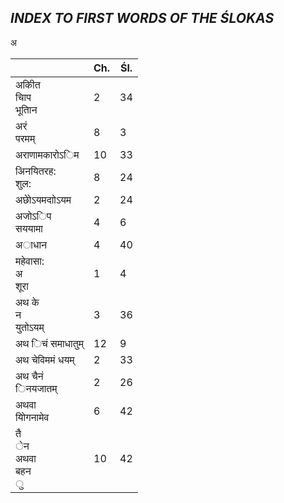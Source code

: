 ## *INDEX TO FIRST WORDS OF THE ŚLOKAS*

अ

|                              | Ch. | Śl. |
|------------------------------|-----|-----|
| अकीित<br>चािप<br>भूतािन      | 2   | 34  |
| अरं<br>परमम्                 | 8   | 3   |
| अराणामकारोऽिम                | 10  | 33  |
| अिनयितरह:<br>शुल:            | 8   | 24  |
| अछेोऽयमदाोऽयम                | 2   | 24  |
| अजोऽिप<br>सययामा             | 4   | 6   |
| अाधान                        | 4   | 40  |
| महेवासा:<br>अ<br>शूरा        | 1   | 4   |
| अथ के<br>न<br>युतोऽयम्       | 3   | 36  |
| अथ िचं समाधातुम्             | 12  | 9   |
| अथ चेविममं धयम्              | 2   | 33  |
| अथ चैनं<br>िनयजातम्          | 2   | 26  |
| अथवा<br>योिगनामेव            | 6   | 42  |
| तै<br>ेन<br>अथवा<br>बहन<br>ु | 10  | 42  |